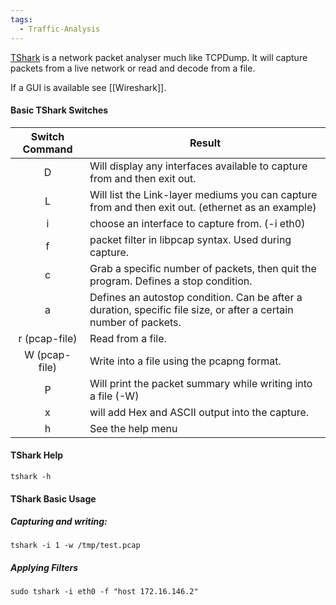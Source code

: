 ```yaml
---
tags:
  - Traffic-Analysis
---
```


[TShark](https://www.wireshark.org/docs/man-pages/tshark.html) is a network packet analyser much like TCPDump. It will capture packets from a live network or read and decode from a file. 

If a GUI is available see [[Wireshark]].

#### Basic TShark Switches

|**Switch Command**|**Result**|
|:-:|---|
|D|Will display any interfaces available to capture from and then exit out.|
|L|Will list the Link-layer mediums you can capture from and then exit out. (ethernet as an example)|
|i|choose an interface to capture from. (-i eth0)|
|f|packet filter in libpcap syntax. Used during capture.|
|c|Grab a specific number of packets, then quit the program. Defines a stop condition.|
|a|Defines an autostop condition. Can be after a duration, specific file size, or after a certain number of packets.|
|r (pcap-file)|Read from a file.|
|W (pcap-file)|Write into a file using the pcapng format.|
|P|Will print the packet summary while writing into a file (-W)|
|x|will add Hex and ASCII output into the capture.|
|h|See the help menu|

#### TShark Help

```shell-session
tshark -h
```

#### TShark Basic Usage

##### Capturing and writing:

```shell-session
tshark -i 1 -w /tmp/test.pcap
```

##### Applying Filters

```shell-session
sudo tshark -i eth0 -f "host 172.16.146.2"
```
